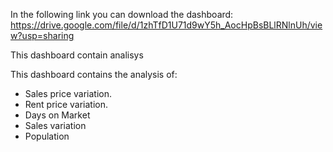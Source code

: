 In the following link you can download the dashboard:
https://drive.google.com/file/d/1zhTfD1U71d9wY5h_AocHpBsBLlRNlnUh/view?usp=sharing

This dashboard contain analisys

This dashboard contains the analysis of:

- Sales price variation.
- Rent price variation.
- Days on Market
- Sales variation
- Population
